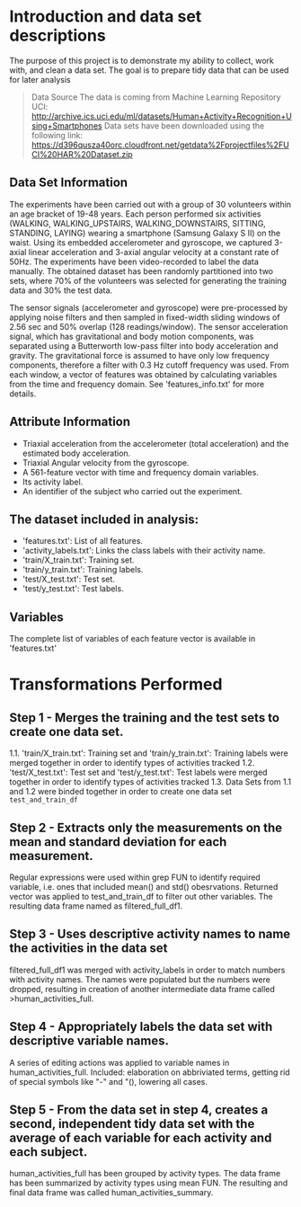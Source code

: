 # Introduction and data set descriptions
The purpose of this project is to demonstrate my ability to collect, work with, and clean a data set.
The goal is to prepare tidy data that can be used for later analysis

> Data Source
The data is coming from Machine Learning Repository UCI:
http://archive.ics.uci.edu/ml/datasets/Human+Activity+Recognition+Using+Smartphones
Data sets have been downloaded using the following link:
https://d396qusza40orc.cloudfront.net/getdata%2Fprojectfiles%2FUCI%20HAR%20Dataset.zip

## Data Set Information
The experiments have been carried out with a group of 30 volunteers within an age bracket of 19-48 years. Each person performed six activities (WALKING, WALKING_UPSTAIRS, WALKING_DOWNSTAIRS, SITTING, STANDING, LAYING) wearing a smartphone (Samsung Galaxy S II) on the waist. Using its embedded accelerometer and gyroscope, we captured 3-axial linear acceleration and 3-axial angular velocity at a constant rate of 50Hz. The experiments have been video-recorded to label the data manually. The obtained dataset has been randomly partitioned into two sets, where 70% of the volunteers was selected for generating the training data and 30% the test data. 

The sensor signals (accelerometer and gyroscope) were pre-processed by applying noise filters and then sampled in fixed-width sliding windows of 2.56 sec and 50% overlap (128 readings/window). The sensor acceleration signal, which has gravitational and body motion components, was separated using a Butterworth low-pass filter into body acceleration and gravity. The gravitational force is assumed to have only low frequency components, therefore a filter with 0.3 Hz cutoff frequency was used. From each window, a vector of features was obtained by calculating variables from the time and frequency domain. See 'features_info.txt' for more details. 

## Attribute Information
- Triaxial acceleration from the accelerometer (total acceleration) and the estimated body acceleration.
- Triaxial Angular velocity from the gyroscope. 
- A 561-feature vector with time and frequency domain variables. 
- Its activity label. 
- An identifier of the subject who carried out the experiment.

## The dataset included in analysis:
- 'features.txt': List of all features.
- 'activity_labels.txt': Links the class labels with their activity name.
- 'train/X_train.txt': Training set.
- 'train/y_train.txt': Training labels.
- 'test/X_test.txt': Test set.
- 'test/y_test.txt': Test labels.

## Variables

The complete list of variables of each feature vector is available in 'features.txt'

# Transformations Performed

## Step 1 - Merges the training and the test sets to create one data set.
1.1. 'train/X_train.txt': Training set and 'train/y_train.txt': Training labels were merged together in order to identify types of activities tracked
1.2. 'test/X_test.txt': Test set and 'test/y_test.txt': Test labels were merged together in order to identify types of activities tracked
1.3. Data Sets from 1.1 and 1.2 were binded together in order to create one data set `test_and_train_df`

## Step 2 - Extracts only the measurements on the mean and standard deviation for each measurement.
Regular expressions were used within grep FUN to identify required variable, i.e. ones that included mean() and std() obesrvations.
Returned vector was applied to test_and_train_df to filter out other variables. The resulting data frame named as filtered_full_df1.

## Step 3 - Uses descriptive activity names to name the activities in the data set
filtered_full_df1 was merged with activity_labels in order to match numbers with activity names. The names were populated but the numbers were dropped, resulting in creation of another intermediate data frame called >human_activities_full. 

## Step 4 - Appropriately labels the data set with descriptive variable names.
A series of editing actions was applied to variable names in human_activities_full. Included: elaboration on abbriviated terms, getting rid of special symbols like "-" and "(), lowering all cases.

## Step 5 - From the data set in step 4, creates a second, independent tidy data set with the average of each variable for each activity and each subject.
human_activities_full has been grouped by activity types. The data frame has been summarized by activity types using mean FUN. The resulting and final data frame was called human_activities_summary.
